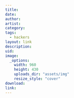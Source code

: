 ```yaml
---
title: 
date: 
author: 
artist:
category: 
tags:
  - hackers
layout: link
description:
uid: 
image: 
  _options:
    width: 960
    height: 430
    uploads_dir: "assets/img"
    resize_style: "cover"
download:
link:
---
```

